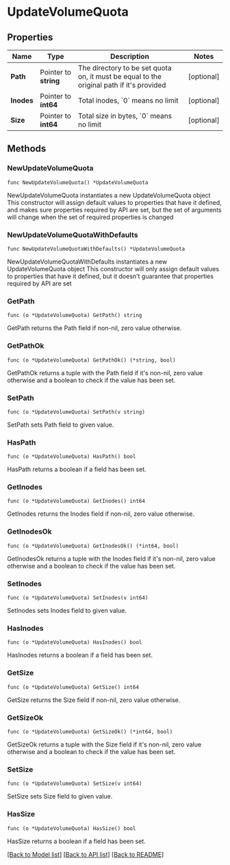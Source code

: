 # UpdateVolumeQuota

## Properties

Name | Type | Description | Notes
------------ | ------------- | ------------- | -------------
**Path** | Pointer to **string** | The directory to be set quota on, it must be equal to the original path if it&#39;s provided | [optional] 
**Inodes** | Pointer to **int64** | Total inodes, &#x60;0&#x60; means no limit | [optional] 
**Size** | Pointer to **int64** | Total size in bytes, &#x60;0&#x60; means no limit | [optional] 

## Methods

### NewUpdateVolumeQuota

`func NewUpdateVolumeQuota() *UpdateVolumeQuota`

NewUpdateVolumeQuota instantiates a new UpdateVolumeQuota object
This constructor will assign default values to properties that have it defined,
and makes sure properties required by API are set, but the set of arguments
will change when the set of required properties is changed

### NewUpdateVolumeQuotaWithDefaults

`func NewUpdateVolumeQuotaWithDefaults() *UpdateVolumeQuota`

NewUpdateVolumeQuotaWithDefaults instantiates a new UpdateVolumeQuota object
This constructor will only assign default values to properties that have it defined,
but it doesn't guarantee that properties required by API are set

### GetPath

`func (o *UpdateVolumeQuota) GetPath() string`

GetPath returns the Path field if non-nil, zero value otherwise.

### GetPathOk

`func (o *UpdateVolumeQuota) GetPathOk() (*string, bool)`

GetPathOk returns a tuple with the Path field if it's non-nil, zero value otherwise
and a boolean to check if the value has been set.

### SetPath

`func (o *UpdateVolumeQuota) SetPath(v string)`

SetPath sets Path field to given value.

### HasPath

`func (o *UpdateVolumeQuota) HasPath() bool`

HasPath returns a boolean if a field has been set.

### GetInodes

`func (o *UpdateVolumeQuota) GetInodes() int64`

GetInodes returns the Inodes field if non-nil, zero value otherwise.

### GetInodesOk

`func (o *UpdateVolumeQuota) GetInodesOk() (*int64, bool)`

GetInodesOk returns a tuple with the Inodes field if it's non-nil, zero value otherwise
and a boolean to check if the value has been set.

### SetInodes

`func (o *UpdateVolumeQuota) SetInodes(v int64)`

SetInodes sets Inodes field to given value.

### HasInodes

`func (o *UpdateVolumeQuota) HasInodes() bool`

HasInodes returns a boolean if a field has been set.

### GetSize

`func (o *UpdateVolumeQuota) GetSize() int64`

GetSize returns the Size field if non-nil, zero value otherwise.

### GetSizeOk

`func (o *UpdateVolumeQuota) GetSizeOk() (*int64, bool)`

GetSizeOk returns a tuple with the Size field if it's non-nil, zero value otherwise
and a boolean to check if the value has been set.

### SetSize

`func (o *UpdateVolumeQuota) SetSize(v int64)`

SetSize sets Size field to given value.

### HasSize

`func (o *UpdateVolumeQuota) HasSize() bool`

HasSize returns a boolean if a field has been set.


[[Back to Model list]](../README.md#documentation-for-models) [[Back to API list]](../README.md#documentation-for-api-endpoints) [[Back to README]](../README.md)


